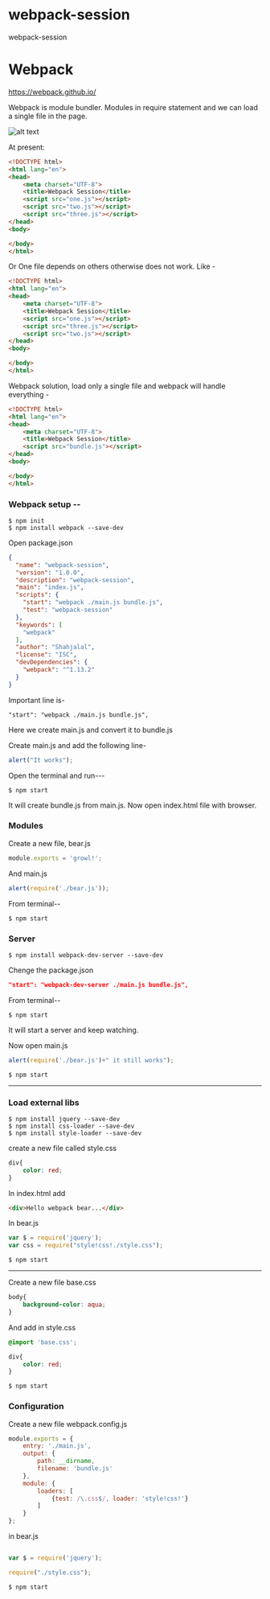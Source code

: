 # webpack-session
webpack-session



# Webpack
https://webpack.github.io/

Webpack is module bundler. Modules in require statement and we can load a single file in the page.

![alt text](https://webpack.github.io/assets/what-is-webpack.png "Logo Title Text 1")


At present:

```html
<!DOCTYPE html>
<html lang="en">
<head>
    <meta charset="UTF-8">
    <title>Webpack Session</title>
    <script src="one.js"></script>
    <script src="two.js"></script>
    <script src="three.js"></script>
</head>
<body>

</body>
</html>
```

Or One file depends on others otherwise does not work. Like - 


```html
<!DOCTYPE html>
<html lang="en">
<head>
    <meta charset="UTF-8">
    <title>Webpack Session</title>
    <script src="one.js"></script>
    <script src="three.js"></script>
    <script src="two.js"></script>
</head>
<body>

</body>
</html>
```


Webpack solution, load only a single file and webpack will handle everything -

```html
<!DOCTYPE html>
<html lang="en">
<head>
    <meta charset="UTF-8">
    <title>Webpack Session</title>
    <script src="bundle.js"></script>
</head>
<body>

</body>
</html>
```

### Webpack setup --

```
$ npm init
$ npm install webpack --save-dev
```

Open package.json

```json
{
  "name": "webpack-session",
  "version": "1.0.0",
  "description": "webpack-session",
  "main": "index.js",
  "scripts": {
    "start": "webpack ./main.js bundle.js",
    "test": "webpack-session"
  },
  "keywords": [
    "webpack"
  ],
  "author": "Shahjalal",
  "license": "ISC",
  "devDependencies": {
    "webpack": "^1.13.2"
  }
}
```

Important line is-
```
"start": "webpack ./main.js bundle.js",
```

Here we create main.js and convert it to bundle.js

Create main.js and add the following line-

```javascript
alert("It works");
```


Open the terminal and run---

```
$ npm start
```

It will create bundle.js from main.js. Now open index.html file with browser.

### Modules
Create a new file, bear.js

```javascript
module.exports = 'growl!';
```

And main.js
```javascript
alert(require('./bear.js'));
```

From terminal--
```
$ npm start
```


### Server
```
$ npm install webpack-dev-server --save-dev
```

Chenge the package.json
```json
"start": "webpack-dev-server ./main.js bundle.js",
```

From terminal--
```
$ npm start
``` 

It will start a server and keep watching.


Now open main.js

```javascript
alert(require('./bear.js')+" it still works");
```

```
$ npm start
``` 

----

### Load external libs
```
$ npm install jquery --save-dev
$ npm install css-loader --save-dev
$ npm install style-loader --save-dev
```

create a new file called style.css
```css
div{
    color: red;
}
```

In index.html add
```html
<div>Hello webpack bear...</div>
```

In bear.js

```javascript
var $ = require('jquery');
var css = require("style!css!./style.css");
```

```
$ npm start
``` 
----

Create a new file base.css

```css
body{
    background-color: aqua;
}
```

And add in style.css

```css
@import 'base.css';

div{
    color: red;
}
```

```
$ npm start
``` 

### Configuration

Create a new file webpack.config.js

```javascript
module.exports = {
    entry: './main.js',
    output: {
        path: __dirname,
        filename: 'bundle.js'
    },
    module: {
        loaders: [
            {test: /\.css$/, loader: 'style!css!'}
        ]
    }
};
```

in bear.js

```javascript

var $ = require('jquery');

require("./style.css");
```

```
$ npm start
``` 


